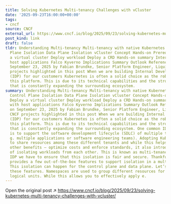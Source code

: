 ```yaml
---
title: Solving Kubernetes Multi-tenancy Challenges with vCluster
date: '2025-09-23T16:00:00+00:00'
tags:
- cncf
source: CNCF
external_url: https://www.cncf.io/blog/2025/09/23/solving-kubernetes-multi-tenancy-challenges-with-vcluster/
post_kind: link
draft: false
tldr: Understanding Multi-tenancy Multi-tenancy with native Kubernetes features Control
  Plane Isolation Data Plane Isolation vCluster Concept Hands-on Prerequisites Deploy
  a virtual cluster Deploy workload Deploy a CRD Hands-on summary Interaction with
  host applications Falco Kyverno Implications Summary Outlook References Posted on
  September 23, 2025 by Fabian Brundke, Senior Platform Engineer, Liquid Reply CNCF
  projects highlighted in this post When we are building Internal Developer Platforms
  (IDP) for our customers Kubernetes is often a solid choice as the robust core of
  this platform. This is due to its technical capabilities and the strong community
  that is constantly expanding the surrounding ecosystem.
summary: Understanding Multi-tenancy Multi-tenancy with native Kubernetes features
  Control Plane Isolation Data Plane Isolation vCluster Concept Hands-on Prerequisites
  Deploy a virtual cluster Deploy workload Deploy a CRD Hands-on summary Interaction
  with host applications Falco Kyverno Implications Summary Outlook References Posted
  on September 23, 2025 by Fabian Brundke, Senior Platform Engineer, Liquid Reply
  CNCF projects highlighted in this post When we are building Internal Developer Platforms
  (IDP) for our customers Kubernetes is often a solid choice as the robust core of
  this platform. This is due to its technical capabilities and the strong community
  that is constantly expanding the surrounding ecosystem. One common IDP use case
  is to support the software development lifecycle (SDLC) of multiple tenants (e.
  g. multiple applications or software engineering teams). Adopting Kubernetes helps
  to share resources among these different tenants and while this helps to – among
  other benefits – optimize costs and enforce standards, it also introduces the challenge
  of isolating workloads from each other. This is known as multi-tenancy and for an
  IDP we have to ensure that this isolation is fair and secure. Thankfully Kubernetes
  provides a few out-of-the-box features to support isolation in a multi-tenant setup.
  This isolation can happen for the control plane and data plane. Let’s briefly describe
  these features. Namespaces are used to group different resources for tenants into
  logical units. While this allows you to effectively apply e.
---
```

Open the original post ↗ https://www.cncf.io/blog/2025/09/23/solving-kubernetes-multi-tenancy-challenges-with-vcluster/
